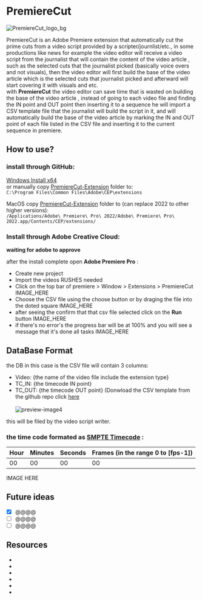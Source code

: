 # PremiereCut
![PremiereCut_logo_bg](https://github.com/Ronvaknins/PremiereCut/assets/48179479/5e456a05-8de6-4b75-96d2-8b5cd444a2d8)




PremiereCut is an Adobe Premiere extension that automatically cut the prime cuts from a video script provided by a scripter/journlist/etc., in some productions like news for example the video editor will receive a video script from the journalist that will contain the content of the video article , such as the selected cuts that the journalist picked (basically voice overs and not visuals), then the video editor will first build the base of the video article which is the selected cuts that journalist picked and afterward will start covering it with visuals and etc.\
with **PremiereCut** the video editor can save time that is wasted on building the base of the video article , instead of going to each video file and finding the IN point and OUT point then inserting it to a sequence he will import a CSV template file that the journalist will build the script in it, and will automatically build the base of the video article by marking the IN and OUT point of each file listed in the CSV file and inserting it to the current sequence in premiere.
## How to use?
### install through GitHub:
[Windows Install x64](https://localhost) \
or manually copy  [PremiereCut-Extension](https://github.com/Ronvaknins/PremiereCut/tree/main/PremiereCut-Extension) folder to: \
`C:\Program Files\Common Files\Adobe\CEP\extensions`

MacOS copy [PremiereCut-Extension](https://github.com/Ronvaknins/PremiereCut/tree/main/PremiereCut-Extension) folder to (can replace 2022 to other higher versions):\
`/Applications/Adobe\ Premiere\ Pro\ 2022/Adobe\ Premiere\ Pro\ 2022.app/Contents/CEP/extensions/` 
### Install through Adobe Creative Cloud:
**waiting for adobe to approve**

after the install complete open **Adobe Premiere Pro** :
- Create new project
- Import the videos RUSHES needed
- Click on the top bar of premiere > Window > Extensions > PremiereCut 
IMAGE_HERE
- Choose the CSV file using the choose button or by draging the file into the doted square
IMAGE_HERE
- after seeing the confirm that that csv file selected click on the **Run** button
IMAGE_HERE
- if there's no error's the progress bar will be at 100% and you will see a message that it's done all tasks
IMAGE_HERE



## DataBase Format
the DB in this case is the CSV file will contain 3 columns: 
- Video: {the name of the video file include the extension type}
- TC_IN: {the timecode IN point}
- TC_OUT: {the timecode OUT point}
(Donwload the CSV template from the github repo click [here](https://github.com/Ronvaknins/PremiereCut/blob/main/VideoScriptTemplate.csv)\
\
![preview-image4](https://github.com/Ronvaknins/PremiereCut/assets/48179479/afd44c28-d900-4233-a35c-dc8a085cb572)


this will be filed by the video script writer.
### the time code formated as [SMPTE Timecode](https://en.wikipedia.org/wiki/SMPTE_timecode) :
| Hour  | Minutes | Seconds | Frames (in the range 0 to [fps-1]) |
| ------------- | ------------- | ------------- | ------------- |
| 00  | 00  | 00  | 00  |

IMAGE HERE

## Future ideas
- [x] @@@@
- [ ] @@@@
- [ ] @@@@

## Resources
- 
-
-
-
-
-

